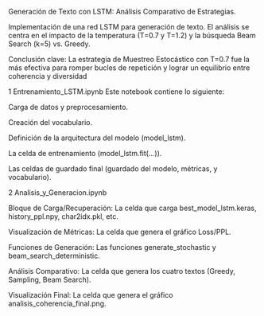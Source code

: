 Generación de Texto con LSTM: Análisis Comparativo de Estrategias.

Implementación de una red LSTM para generación de texto. El análisis se centra en el impacto de la temperatura (T=0.7 y T=1.2) y la búsqueda Beam Search (k=5) vs. Greedy.

Conclusión clave: La estrategia de Muestreo Estocástico con T=0.7 fue la más efectiva para romper bucles de repetición y lograr un equilibrio entre coherencia y diversidad


1 Entrenamiento_LSTM.ipynb 
Este notebook contiene lo siguiente:

Carga de datos y preprocesamiento.

Creación del vocabulario.

Definición de la arquitectura del modelo (model_lstm).

La celda de entrenamiento (model_lstm.fit(...)).

Las celdas de guardado final (guardado del modelo, métricas, y vocabulario).

2 Analisis_y_Generacion.ipynb

Bloque de Carga/Recuperación: La celda que carga best_model_lstm.keras, history_ppl.npy, char2idx.pkl, etc.

Visualización de Métricas: La celda que genera el gráfico Loss/PPL.

Funciones de Generación: Las funciones generate_stochastic y beam_search_deterministic.

Análisis Comparativo: La celda que genera los cuatro textos (Greedy, Sampling, Beam Search).

Visualización Final: La celda que genera el gráfico analisis_coherencia_final.png.

